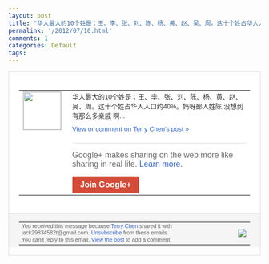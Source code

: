 ```yaml
---
layout: post
title: "华人最大的10个姓是：王、李、张、刘、陈、杨、黄、赵、吴、周。这十个姓占华人人口约..."
permalink: '/2012/07/10.html'
comments: 1
categories: Default
tags: 
---
```

<div style="border:solid 1px #dfdfdf;color:#686868;font:13px Arial"><div style="background-color:#fff;padding:20px;"><table cellpadding="0" cellspacing="0"><tr><td style="padding-right:15px;vertical-align:top"><a href="https://plus.google.com/_/notifications/emlink?emrecipient=110200756825219614165&amp;emid=CNCN9omWq7ECFUZP7Aod4wwAAA&amp;path=%2F108643996575278738906&amp;dt=1342887581028&amp;uob=8"><img height="75" src="https://lh3.googleusercontent.com/-KKRGTyJ5Bl0/AAAAAAAAAAI/AAAAAAAAEEY/jllxqER5dCk/s75-c-k-a/photo.jpg" style="border:solid 1px #cccccc;" width="75"/></a></td><td style="width:578px;color:#333;font:13px Arial;vertical-align:top;"><div style="padding-bottom:10px">华人最大的10个姓是：王、李、张、刘、陈<wbr/>、杨、黄、赵、吴、周。这十个姓占华人人口<wbr/>约40%。妈呀鄙人姓陈,没想到有那么多亲<wbr/>戚 啊...</div><a href="https://plus.google.com/_/notifications/emlink?emrecipient=110200756825219614165&amp;emid=CNCN9omWq7ECFUZP7Aod4wwAAA&amp;path=%2F108643996575278738906%2Fposts%2FKZB52Jiz54S%3Fgpinv%3DAMIXal_VJKvdkYIRgJIHIEAoi2i-Jroi_oRajZ7bYOsdSZomTa0zEnuE45CnIeuQkrwT1_eJj6Lr8-lDV_K7QeltkdcehdrmYqDqz7FlMofRa1SjnWigR3I&amp;dt=1342887581028&amp;uob=8" style="color:#3366CC;text-decoration:none;">View or comment on Terry Chen's post »</a><div style="margin-top:20px;border-top:solid 1px #dfdfdf"><div style="padding:15px 0;color:#686868;font:16px Arial;">Google+ makes sharing on the web more like sharing in real life. <a href="http://www.google.com/+/learnmore/" style="color:#3366CC;text-decoration:none;">Learn more</a>.</div><a href="https://plus.google.com/_/notifications/emlink?emrecipient=110200756825219614165&amp;emid=CNCN9omWq7ECFUZP7Aod4wwAAA&amp;path=%2F%3Fgpinv%3DAMIXal_VJKvdkYIRgJIHIEAoi2i-Jroi_oRajZ7bYOsdSZomTa0zEnuE45CnIeuQkrwT1_eJj6Lr8-lDV_K7QeltkdcehdrmYqDqz7FlMofRa1SjnWigR3I&amp;dt=1342887581028&amp;uob=8" style="display:inline-block;padding:7px 15px;background-color:#d44b38; color:#fff;font-size:16px; font-weight:bold;border-radius:2px;-webkit-border-radius:2px; -moz-border-radius:2px;border:solid 1px #c43b28; white-space:nowrap;text-decoration:none">Join Google+</a></div></td></tr></table></div><div style="border-top:solid 1px #dfdfdf;padding:0 20px; background-color:#f5f5f5"><table cellpadding="0" cellspacing="0" style="height:50px"><tbody><tr><td style="vertical-align:middle;width:100%; color:#636363;font:11px Arial; line-height:120%">You received this message because <a href="https://plus.google.com/_/notifications/emlink?emrecipient=110200756825219614165&amp;emid=CNCN9omWq7ECFUZP7Aod4wwAAA&amp;path=%2F108643996575278738906%3Fgpinv%3DAMIXal_VJKvdkYIRgJIHIEAoi2i-Jroi_oRajZ7bYOsdSZomTa0zEnuE45CnIeuQkrwT1_eJj6Lr8-lDV_K7QeltkdcehdrmYqDqz7FlMofRa1SjnWigR3I&amp;dt=1342887581028&amp;uob=8" style="color:#3366CC;text-decoration:none;">Terry Chen</a> shared it with jack29834582t@gmail.com. <a href="https://plus.google.com/_/notifications/emlink?emrecipient=110200756825219614165&amp;emid=CNCN9omWq7ECFUZP7Aod4wwAAA&amp;path=%2F_%2Fnonplus%2Femailsettings%3Fgpinv%3DAMIXal_VJKvdkYIRgJIHIEAoi2i-Jroi_oRajZ7bYOsdSZomTa0zEnuE45CnIeuQkrwT1_eJj6Lr8-lDV_K7QeltkdcehdrmYqDqz7FlMofRa1SjnWigR3I%26est%3DADH5u8UQ-2tE0SHfbbNeXFGFanblzYh600mNrKKCApPh_OTVe_VskkEuwJYde0Cjo5mJGH7c070lPZW2t9TSFnLXvZTGIQw4NMfGMzEDw93j-SJhAYTSfuf1jvyOLgqih8YyO-MKZ65hKCtAfvWanF7DbKrGbhd-CA&amp;dt=1342887581028&amp;uob=8" style="color:#3366CC;text-decoration:none;">Unsubscribe</a> from these emails.<br/>You can't reply to this email. <a href="https://plus.google.com/_/notifications/emlink?emrecipient=110200756825219614165&amp;emid=CNCN9omWq7ECFUZP7Aod4wwAAA&amp;path=%2F108643996575278738906%2Fposts%2FKZB52Jiz54S%3Fgpinv%3DAMIXal_VJKvdkYIRgJIHIEAoi2i-Jroi_oRajZ7bYOsdSZomTa0zEnuE45CnIeuQkrwT1_eJj6Lr8-lDV_K7QeltkdcehdrmYqDqz7FlMofRa1SjnWigR3I&amp;dt=1342887581028&amp;uob=8" style="color:#3366CC;text-decoration:none;">View the post</a> to add a comment.<br/></td><td><img src="https://ssl.gstatic.com/s2/oz/images/notifications/logo/google-plus-6617a72bb36cc548861652780c9e6ff1.png"/></td></tr></tbody></table></div></div>